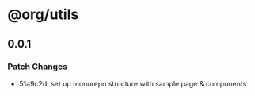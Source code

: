 # @org/utils

## 0.0.1

### Patch Changes

- 51a9c2d: set up monorepo structure with sample page & components
